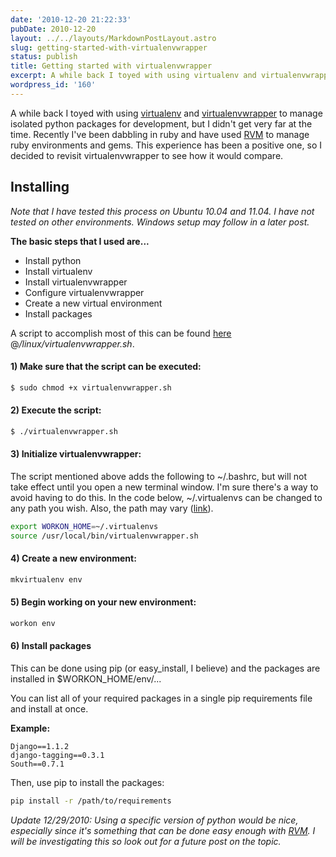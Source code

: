 ```yaml
---
date: '2010-12-20 21:22:33'
pubDate: 2010-12-20
layout: ../../layouts/MarkdownPostLayout.astro
slug: getting-started-with-virtualenvwrapper
status: publish
title: Getting started with virtualenvwrapper
excerpt: A while back I toyed with using virtualenv and virtualenvwrapper to manage isolated python packages for development, but I didn't get very far at the time. Recently I've been dabbling in ruby and have used RVM to manage ruby environments and gems. This experience has been a positive one, so I decided to revisit virtualenvwrapper to see how it would compare.
wordpress_id: '160'
---
```


A while back I toyed with using [virtualenv](http://pypi.python.org/pypi/virtualenv) and [virtualenvwrapper](http://www.doughellmann.com/projects/virtualenvwrapper/) to manage isolated python packages for development, but I didn't get very far at the time.  Recently I've been dabbling in ruby and have used [RVM](http://rvm.beginrescueend.com/) to manage ruby environments and gems.  This experience has been a positive one, so I decided to revisit virtualenvwrapper to see how it would compare.

## Installing

_Note that I have tested this process on Ubuntu 10.04 and 11.04.  I have not tested on other environments.  Windows setup may follow in a later post._

**The basic steps that I used are...**

  * Install python
  * Install virtualenv
  * Install virtualenvwrapper
  * Configure virtualenvwrapper
  * Create a new virtual environment
  * Install packages

A script to accomplish most of this can be found [here](http://github.com/mattheyan/environment) @_/linux/virtualenvwrapper.sh_.

#### 1) Make sure that the script can be executed:

```sh
$ sudo chmod +x virtualenvwrapper.sh
```

#### 2) Execute the script:

```sh
$ ./virtualenvwrapper.sh
```

#### 3) Initialize virtualenvwrapper:

The script mentioned above adds the following to ~/.bashrc, but will not take effect until you open a new terminal window.  I'm sure there's a way to avoid having to do this.  In the code below, ~/.virtualenvs can be changed to any path you wish.  Also, the path may vary ([link](http://www.doughellmann.com/docs/virtualenvwrapper/install.html#comment-83318419)).

```sh
export WORKON_HOME=~/.virtualenvs
source /usr/local/bin/virtualenvwrapper.sh
```

#### 4) Create a new environment:

```sh
mkvirtualenv env
```

#### 5) Begin working on your new environment:

```sh
workon env
```

#### 6) Install packages

This can be done using pip (or easy_install, I believe) and the packages are installed in $WORKON_HOME/env/...

You can list all of your required packages in a single pip requirements file and install at once.

**Example:**

	Django==1.1.2
	django-tagging==0.3.1
	South==0.7.1

Then, use pip to install the packages:

```sh
pip install -r /path/to/requirements
```

_Update 12/29/2010:  Using a specific version of python would be nice, especially since it's something that can be done easy enough with [RVM](http://rvm.beginrescueend.com/).  I will be investigating this so look out for a future post on the topic._
